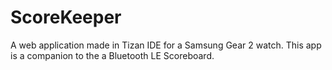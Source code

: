# ScoreKeeper
A web application made in Tizan IDE for a Samsung Gear 2 watch. This app is a companion to the a Bluetooth LE Scoreboard. 
